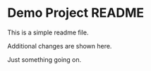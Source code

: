 # Demo Project README

This is a simple readme file.

Additional changes are shown here.

Just something going on.

